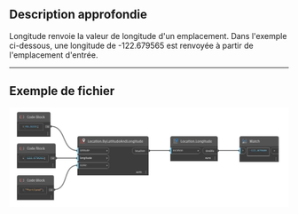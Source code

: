 ## Description approfondie
Longitude renvoie la valeur de longitude d'un emplacement. Dans l'exemple ci-dessous, une longitude de -122.679565 est renvoyée à partir de l'emplacement d'entrée.
___
## Exemple de fichier

![Longitude](./DynamoUnits.Location.Longitude_img.jpg)

